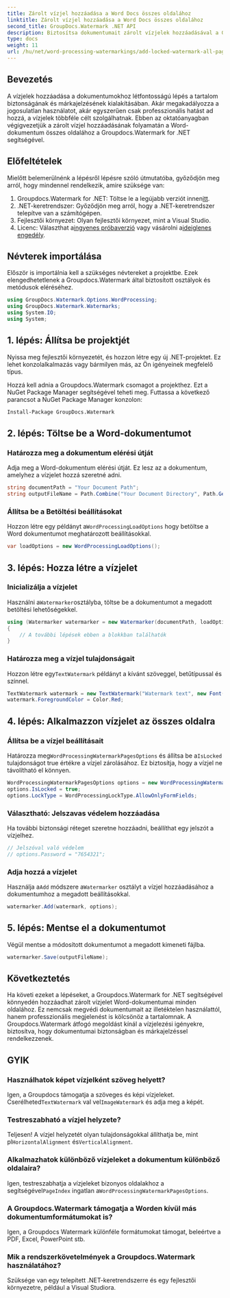 ```yaml
---
title: Zárolt vízjel hozzáadása a Word Docs összes oldalához
linktitle: Zárolt vízjel hozzáadása a Word Docs összes oldalához
second_title: GroupDocs.Watermark .NET API
description: Biztosítsa dokumentumait zárolt vízjelek hozzáadásával a Groupdocs.Watermark for .NET segítségével. Kövesse lépésről lépésre útmutatónkat az egyszerű megvalósítás érdekében.
type: docs
weight: 11
url: /hu/net/word-processing-watermarkings/add-locked-watermark-all-pages-word-docs/
---
```

## Bevezetés
A vízjelek hozzáadása a dokumentumokhoz létfontosságú lépés a tartalom biztonságának és márkajelzésének kialakításában. Akár megakadályozza a jogosulatlan használatot, akár egyszerűen csak professzionális hatást ad hozzá, a vízjelek többféle célt szolgálhatnak. Ebben az oktatóanyagban végigvezetjük a zárolt vízjel hozzáadásának folyamatán a Word-dokumentum összes oldalához a Groupdocs.Watermark for .NET segítségével.
## Előfeltételek
Mielőtt belemerülnénk a lépésről lépésre szóló útmutatóba, győződjön meg arról, hogy mindennel rendelkezik, amire szüksége van:
1. Groupdocs.Watermark for .NET: Töltse le a legújabb verziót innen[itt](https://releases.groupdocs.com/Watermark/net/).
2. .NET-keretrendszer: Győződjön meg arról, hogy a .NET-keretrendszer telepítve van a számítógépen.
3. Fejlesztői környezet: Olyan fejlesztői környezet, mint a Visual Studio.
4.  Licenc: Választhat a[ingyenes próbaverzió](https://releases.groupdocs.com/) vagy vásárolni a[ideiglenes engedély](https://purchase.groupdocs.com/temporary-license/).
## Névterek importálása
Először is importálnia kell a szükséges névtereket a projektbe. Ezek elengedhetetlenek a Groupdocs.Watermark által biztosított osztályok és metódusok eléréséhez.
```csharp
using GroupDocs.Watermark.Options.WordProcessing;
using GroupDocs.Watermark.Watermarks;
using System.IO;
using System;
```
## 1. lépés: Állítsa be projektjét

Nyissa meg fejlesztői környezetét, és hozzon létre egy új .NET-projektet. Ez lehet konzolalkalmazás vagy bármilyen más, az Ön igényeinek megfelelő típus.

Hozzá kell adnia a Groupdocs.Watermark csomagot a projekthez. Ezt a NuGet Package Manager segítségével teheti meg. Futtassa a következő parancsot a NuGet Package Manager konzolon:
```sh
Install-Package GroupDocs.Watermark
```
## 2. lépés: Töltse be a Word-dokumentumot
### Határozza meg a dokumentum elérési útját
Adja meg a Word-dokumentum elérési útját. Ez lesz az a dokumentum, amelyhez a vízjelet hozzá szeretné adni.
```csharp
string documentPath = "Your Document Path";
string outputFileName = Path.Combine("Your Document Directory", Path.GetFileName(documentPath));
```
### Állítsa be a Betöltési beállításokat
 Hozzon létre egy példányt a`WordProcessingLoadOptions` hogy betöltse a Word dokumentumot meghatározott beállításokkal.
```csharp
var loadOptions = new WordProcessingLoadOptions();
```
## 3. lépés: Hozza létre a vízjelet
### Inicializálja a vízjelet
 Használni a`Watermarker`osztályba, töltse be a dokumentumot a megadott betöltési lehetőségekkel.
```csharp
using (Watermarker watermarker = new Watermarker(documentPath, loadOptions))
{
    // A további lépések ebben a blokkban találhatók
}
```
### Határozza meg a vízjel tulajdonságait
 Hozzon létre egy`TextWatermark` példányt a kívánt szöveggel, betűtípussal és színnel.
```csharp
TextWatermark watermark = new TextWatermark("Watermark text", new Font("Arial", 19));
watermark.ForegroundColor = Color.Red;
```
## 4. lépés: Alkalmazzon vízjelet az összes oldalra
### Állítsa be a vízjel beállításait
 Határozza meg`WordProcessingWatermarkPagesOptions` és állítsa be a`IsLocked` tulajdonságot true értékre a vízjel zárolásához. Ez biztosítja, hogy a vízjel ne távolítható el könnyen.
```csharp
WordProcessingWatermarkPagesOptions options = new WordProcessingWatermarkPagesOptions();
options.IsLocked = true;
options.LockType = WordProcessingLockType.AllowOnlyFormFields;
```
### Választható: Jelszavas védelem hozzáadása
Ha további biztonsági réteget szeretne hozzáadni, beállíthat egy jelszót a vízjelhez.
```csharp
// Jelszóval való védelem
// options.Password = "7654321";
```
### Adja hozzá a vízjelet
 Használja a`Add` módszere a`Watermarker` osztályt a vízjel hozzáadásához a dokumentumhoz a megadott beállításokkal.
```csharp
watermarker.Add(watermark, options);
```
## 5. lépés: Mentse el a dokumentumot
Végül mentse a módosított dokumentumot a megadott kimeneti fájlba.
```csharp
watermarker.Save(outputFileName);
```

## Következtetés
Ha követi ezeket a lépéseket, a Groupdocs.Watermark for .NET segítségével könnyedén hozzáadhat zárolt vízjelet Word-dokumentumai minden oldalához. Ez nemcsak megvédi dokumentumait az illetéktelen használattól, hanem professzionális megjelenést is kölcsönöz a tartalomnak. A Groupdocs.Watermark átfogó megoldást kínál a vízjelezési igényekre, biztosítva, hogy dokumentumai biztonságban és márkajelzéssel rendelkezzenek.
## GYIK
### Használhatok képet vízjelként szöveg helyett?
 Igen, a Groupdocs támogatja a szöveges és képi vízjeleket. Cserélheted`TextWatermark` val vel`ImageWatermark` és adja meg a képét.
### Testreszabható a vízjel helyzete?
 Teljesen! A vízjel helyzetét olyan tulajdonságokkal állíthatja be, mint pl`HorizontalAlignment` és`VerticalAlignment`.
### Alkalmazhatok különböző vízjeleket a dokumentum különböző oldalaira?
 Igen, testreszabhatja a vízjeleket bizonyos oldalakhoz a segítségével`PageIndex` ingatlan a`WordProcessingWatermarkPagesOptions`.
### A Groupdocs.Watermark támogatja a Worden kívül más dokumentumformátumokat is?
Igen, a Groupdocs Watermark különféle formátumokat támogat, beleértve a PDF, Excel, PowerPoint stb.
### Mik a rendszerkövetelmények a Groupdocs.Watermark használatához?
Szüksége van egy telepített .NET-keretrendszerre és egy fejlesztői környezetre, például a Visual Studiora.